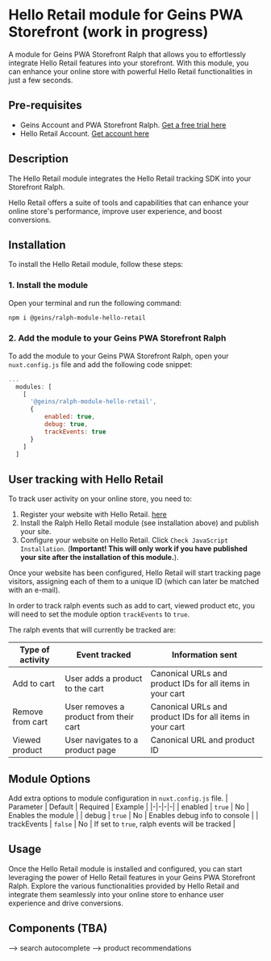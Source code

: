 
# Hello Retail module for Geins PWA Storefront (work in progress)

A module for Geins PWA Storefront Ralph that allows you to effortlessly integrate Hello Retail features into your storefront. With this module, you can enhance your online store with powerful Hello Retail functionalities in just a few seconds.

## Pre-requisites

- Geins Account and PWA Storefront Ralph. [Get a free trial here](https://www.geins.io)
- Hello Retail Account. [Get account here](https://helloretail.com/)


## Description

The Hello Retail module integrates the Hello Retail tracking SDK into your Storefront Ralph. 

Hello Retail offers a suite of tools and capabilities that can enhance your online store's performance, improve user experience, and boost conversions.

## Installation

To install the Hello Retail module, follow these steps:

### 1. Install the module

Open your terminal and run the following command:

```bash
npm i @geins/ralph-module-hello-retail
```

### 2. Add the module to your Geins PWA Storefront Ralph

To add the module to your Geins PWA Storefront Ralph, open your `nuxt.config.js` file and add the following code snippet:

```js
...
  modules: [
    [
      '@geins/ralph-module-hello-retail',
      {
          enabled: true,
          debug: true,
          trackEvents: true
      }
    ]
  ]
```
## User tracking with Hello Retail

To track user activity on your online store, you need to:

1. Register your website with Hello Retail. [here](https://my.helloretail.com/)
2. Install the Ralph Hello Retail module (see installation above) and publish your site.
3. Configure your website on Hello Retail. Click `Check JavaScript Installation`. (**Important! This will only work if you have published your site after the installation of this module.**).

Once your website has been configured, Hello Retail will start tracking page visitors, assigning each of them to a unique ID (which can later be matched with an e-mail).

In order to track ralph events such as add to cart, viewed product etc, you will need to set the module option `trackEvents` to `true`.

The ralph events that will currently be tracked are:

| Type of activity  | Event tracked                                   | Information sent |
| ----------------- | ------------------------------------------------| ------------------- |
| Add to cart       | User adds a product to the cart                 | Canonical URLs and product IDs for all items in your cart |
| Remove from cart  | User removes a product from their cart          | Canonical URLs and product IDs for all items in your cart |
| Viewed product    | User navigates to a product page                | Canonical URL and product ID |

## Module Options

Add extra options to module configuration in `nuxt.config.js` file.
| Parameter | Default | Required | Example |
|-|-|-|-|
| enabled | `true` | No | Enables the module |
| debug | `true` | No | Enables debug info to console |
| trackEvents | `false` | No | If set to `true`, ralph events will be tracked |

## Usage

Once the Hello Retail module is installed and configured, you can start leveraging the power of Hello Retail features in your Geins PWA Storefront Ralph. Explore the various functionalities provided by Hello Retail and integrate them seamlessly into your online store to enhance user experience and drive conversions.

## Components (TBA)

--> search autocomplete
--> product recommendations
